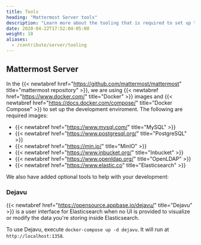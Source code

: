 ```yaml
---
title: Tools
heading: "Mattermost Server tools"
description: "Learn more about the tooling that is required to set up the developer's environment."
date: 2020-04-22T17:52:04-05:00
weight: 10
aliases:
  - /contribute/server/tooling
---
```


## Mattermost Server

In the {{< newtabref href="https://github.com/mattermost/mattermost" title="mattermost repository" >}}, we are using {{< newtabref href="https://www.docker.com/" title="Docker" >}} images and {{< newtabref href="https://docs.docker.com/compose/" title="Docker Compose" >}} to set up the development enviroment. The following are required images:

- {{< newtabref href="https://www.mysql.com/" title="MySQL" >}}
- {{< newtabref href="https://www.postgresql.org/" title="PostgreSQL" >}}
- {{< newtabref href="https://min.io/" title="MinIO" >}}
- {{< newtabref href="https://www.inbucket.org/" title="Inbucket" >}}
- {{< newtabref href="https://www.openldap.org/" title="OpenLDAP" >}}
- {{< newtabref href="https://www.elastic.co" title="Elasticsearch" >}}

We also have added optional tools to help with your development:

### Dejavu

{{< newtabref href="https://opensource.appbase.io/dejavu/" title="Dejavu" >}} is a user interface for Elasticsearch when no UI is provided to visualize or modify the data you're storing inside Elasticsearch.

To use Dejavu, execute `docker-compose up -d dejavu`. It will run at `http://localhost:1358`.
